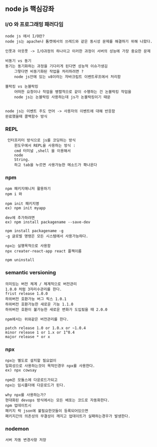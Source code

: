 ## node js 핵심강좌

 ### I/O 와 프로그래밍 패러다임
 	node js 에서 I/O란? 
 	node js는 apache나 톰캣에서의 쓰레드와 같은 동시성 문제를 해결하기 위해 나왔다.

 	인풋과 아웃풋 -> I/O과정의 하나이고 이러한 과정이 서버의 성능에 가장 중요한 문제

 	비동기 vs 동기 
 	동기는 동기화하는 과정을 기다리게 된다면 성능적 이슈가생김 
 		그렇다면 비동기화된 작업을 처리하려면 ?
 		node js안에 있는 v8이라는 자바크립트 이벤트루프에서 처리함
 	
 	블락킹 vs 논블락킹
 		어떠한 요청이나 작업을 병렬적으로 같이 수행하는 건 논블락킹 작업을
 		node js는 논블락킹 사용하는데 js가 논블락킹이기 때문
 	

 	node js는 이벤트 주도 언어 -> 사용자의 이벤트에 대해 반응함
 	완료했을때 콜백함수 방식 

 ### REPL
 	 인터프리터 방식으로 js를 코딩하는 방식
 		윈도우에서 REPL을 사용하는 방식 : 
 		cmd 터미널 ,shell 을 이용해서
 		node
 		String.
 		하고 tab을 누르면 사용가능한 메소드가 쫙나온다 
 	

 ### npm
 
 	npm 패키지매니저 활용하기
 	npm i 와 

 	npm init 패키지명
 	ex) npm init myapp

 	dev에 추가하려면 
 	ex) npm install packagename --save-dev

 	npm install packagename -g
 	-g 글로벌 명령은 모든 시스템에서 사용가능하다.

 	npx는 실행목적으로 사용함
 	npx creater-react-app react 플젝이름 

 	npm uninstall 

 ### semantic versioning

 	의미있는 버전 체계 / 체계적으로 버전관리
 	1.0.0 처럼 3자리수관리를 한다.
 	frist release 1.0.0
 	하위버전 호환가능 버그 픽스 1.0.1
	하위버전 호환가능한 새로운 기능 1.1.0 
	하위버전 호환이 불가능한 새로운 변화가 도입됬을 때 2.0.0

	npm에서는 위와같은 버전관리를 한다.

	patch release 1.0 or 1.0.x or ~1.0.4
	minor release 1 or 1.x or 1^0.4
	major release * or x

### npx 

	npx는 별도로 설치할 필요없이 
	일회성으로 사용하는것이 목적인경우 npx를 사용한다.
	ex) npx cowsay

	npm은 모듈스에 다운로드가되고
	npx는 임시폴더에 다운로드가 된다.

	why npx를 사용하는가?
	현대화된 devops 방식에서는 모든 배포는 코드로 자동화한다.
	npm 업데이트시 
	패키지 락 json에 불필요한것들이 등록되어있으면
	패키지간의 의존성의 무결성이 깨지고 업데이트가 실패하는경우가 발생한다.

### nodemon
	서버 자동 변경사항 저장

###